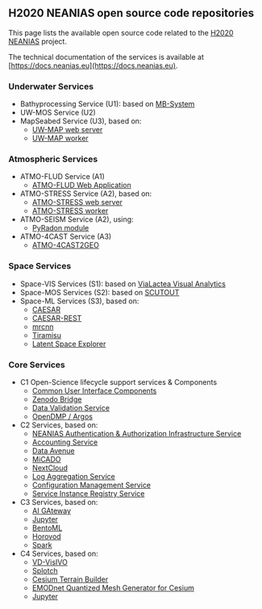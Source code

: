 ## H2020 NEANIAS open source code repositories

This page lists the available open source code related to the [H2020 NEANIAS](https://www.neanias.eu) project.

The technical documentation of the services is available at [https://docs.neanias.eu](https://docs.neanias.eu).

### Underwater Services

- Bathyprocessing Service (U1): based on [MB-System](https://github.com/dwcaress/MB-System/)
- UW-MOS Service (U2) 
- MapSeabed Service (U3), based on:
  - [UW-MAP web server](https://gitlab.neanias.eu/u3-service/u3-server/)
  - [UW-MAP worker](https://gitlab.neanias.eu/u3-service/u3-worker/)

### Atmospheric Services

- ATMO-FLUD Service (A1)
  - [ATMO-FLUD Web Application](https://gitlab.neanias.eu/a1-service/webapp.git)
- ATMO-STRESS Service (A2), based on:
  - [ATMO-STRESS web server](https://gitlab.neanias.eu/a2-service/a2-1-service/a2-1-web-app)
  - [ATMO-STRESS worker](https://gitlab.neanias.eu/a2-service/a2-1-service/a2-1-worker)
- ATMO-SEISM Service (A2), using:
  - [PyRadon module](https://gitlab.neanias.eu/a2-service/a2-2-service/pyradon)
- ATMO-4CAST Service (A3)
  - [ATMO-4CAST2GEO](https://github.com/cite-sa/atmo-4cast2geo)

### Space Services

- Space-VIS Services (S1): based on [ViaLactea Visual Analytics](https://github.com/NEANIAS-Space/ViaLacteaVisualAnalytics)
- Space-MOS Services (S2): based on [SCUTOUT](https://github.com/SKA-INAF/scutout)
- Space-ML Services (S3), based on:
  - [CAESAR](https://github.com/SKA-INAF/caesar)
  - [CAESAR-REST](https://github.com/SKA-INAF/caesar-rest)
  - [mrcnn](https://github.com/SKA-INAF/mrcnn)
  - [Tiramisu](https://github.com/SKA-INAF/Tiramisu)
  - [Latent Space Explorer](https://github.com/NEANIAS-Space/LatentSpaceExplorer--Deployment)

### Core Services

- C1 Open-Science lifecycle support services & Components
  - [Common User Interface Components](https://gitlab.neanias.eu/common-services-ui-template/html-template)
  - [Zenodo Bridge](https://github.com/cite-sa/zenodo-bridge-uploader)
  - [Data Validation Service](https://github.com/cite-sa/eval-it)
  - [OpenDMP / Argos](https://gitlab.eudat.eu/dmp/OpenAIRE-EUDAT-DMP-service-pilot)
- C2 Services, based on:
  - [NEANIAS Authentication & Authorization Infrastructure Service](https://github.com/keycloak/keycloak)
  - [Accounting Service](https://github.com/cite-sa/accounting-service)
  - [Data Avenue](https://github.com/SZTAKI-LPDS/data-avenue)
  - [MiCADO](https://github.com/micado-scale)
  - [NextCloud](https://github.com/nextcloud/server)
  - [Log Aggregation Service](https://github.com/elastic)
  - [Configuration Management Service](https://github.com/apache/zookeeper)
  - [Service Instance Registry Service](https://github.com/apache/zookeeper)
- C3 Services, based on:
  - [AI GAteway](https://gitlab.neanias.eu/c3-services/c3-1/service)
  - [Jupyter](https://github.com/jupyter/notebook/)
  - [BentoML](https://github.com/bentoml/BentoML)
  - [Horovod](https://github.com/horovod/horovod)
  - [Spark](https://github.com/apache/spark)
- C4 Services, based on:
  - [VD-VisIVO](https://github.com/inaf-oact-VisIVO/VisIVOServer)
  - [Splotch](https://github.com/splotchviz/splotch)
  - [Cesium Terrain Builder](https://github.com/geo-data/cesium-terrain-builder)
  - [EMODnet Quantized Mesh Generator for Cesium](https://github.com/coronis-computing/emodnet_qmgc)
  - [Jupyter](https://github.com/jupyter/notebook/)
